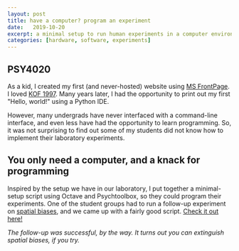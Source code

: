 ```yaml
---
layout: post
title: have a computer? program an experiment
date:   2019-10-20
excerpt: a minimal setup to run human experiments in a computer environment.
categories: [hardware, software, experiments]
---
```

## PSY4020

As a kid, I created my first (and never-hosted) website using [MS FrontPage](https://en.wikipedia.org/wiki/Microsoft_FrontPage). I loved [KOF 1997](https://en.wikipedia.org/wiki/The_King_of_Fighters).
Many years later, I had the opportunity to print out my first "Hello, world!" using a Python IDE.

However, many undergrads have never interfaced with a command-line interface, and even less have had the opportunity to learn programming.
So, it was not surprising to find out some of my students did not know how to implement their laboratory experiments. 

## You only need a computer, and a knack for programming

Inspired by the setup we have in our laboratory, I put together a minimal-setup script using Octave and Psychtoolbox, so they could program their experiments. One of the student groups had to run a follow-up experiment on [spatial biases](https://www.ncbi.nlm.nih.gov/pmc/articles/PMC3382032/), and we came up with a fairly good script.
[Check it out here!](https://github.com/victor-navarro/PSY4020/tree/master/spatialBias)

_The follow-up was successful, by the way. It turns out you can extinguish spatial biases, if you try._